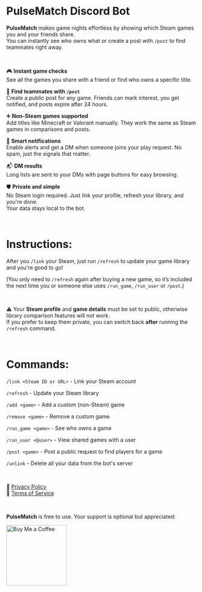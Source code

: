 # PulseMatch Discord Bot

**PulseMatch** makes game nights effortless by showing which Steam games you and your friends share.  
You can instantly see who owns what or create a post with `/post` to find teammates right away.

&nbsp;

🎮 **Instant game checks**  
See all the games you share with a friend or find who owns a specific title.

🤝 **Find teammates with `/post`**  
Create a public post for any game. Friends can mark interest, you get notified, and posts expire after 24 hours.

➕ **Non-Steam games supported**  
Add titles like Minecraft or Valorant manually. They work the same as Steam games in comparisons and posts.

🔔 **Smart notifications**  
Enable alerts and get a DM when someone joins your play request. No spam, just the signals that matter.

📬 **DM results**  
Long lists are sent to your DMs with page buttons for easy browsing.

🛡️ **Private and simple**  
No Steam login required. Just link your profile, refresh your library, and you're done.  
Your data stays local to the bot.

&nbsp;

# **Instructions:**

After you `/link` your Steam, just run `/refresh` to update your game library and you're good to go!  

(You only need to `/refresh` again after buying a new game, so it’s included the next time you or someone else uses `/run_game`, `/run_user` or `/post`.)  

&nbsp;

⚠️ Your **Steam profile** and **game details** must be set to public, otherwise library comparison features will not work.  
If you prefer to keep them private, you can switch back **after** running the `/refresh` command.  

&nbsp;

# **Commands:**

`/link <Steam ID or URL>` - Link your Steam account

`/refresh` - Update your Steam library

`/add <game>` - Add a custom (non-Steam) game

`/remove <game>` - Remove a custom game

`/run_game <game>` - See who owns a game

`/run_user <@user>` - View shared games with a user

`/post <game>` - Post a public request to find players for a game

`/unlink` - Delete all your data from the bot's server

&nbsp;
&nbsp;

📜 [Privacy Policy](./privacy_policy.md)  
📘 [Terms of Service](./terms_of_service.md)

&nbsp;
&nbsp;

**PulseMatch** is free to use. Your support is optional but appreciated:

<a href="https://www.buymeacoffee.com/desiwah">
  <img src="https://cdn.buymeacoffee.com/buttons/v2/default-green.png" alt="Buy Me a Coffee" width="160">
</a>

